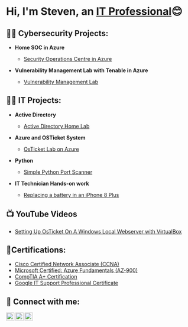 <h1>Hi, I'm Steven, an <a href="https://www.linkedin.com/in/steven-bealle/">IT Professional</a>😊</h1>

<h2>👨‍💻 Cybersecurity Projects: </h2>

- <b>Home SOC in Azure</b>
  - [Security Operations Centre in Azure]()

- <b>Vulnerability Management Lab with Tenable in Azure</b>
  - [Vulnerability Management Lab]()

<h2>👨‍💻 IT Projects:</h2>

- <b>Active Directory</b>
  - [Active Directory Home Lab](https://github.com/stevenbcyber/ActiveDirectoryLab)

- <b>Azure and OSTicket System</b>
  - [OsTicket Lab on Azure](https://github.com/stevenbcyber/AzureLabOsTicket)

- <b>Python</b>
   - [Simple Python Port Scanner](https://github.com/stevenbcyber/PythonPortScanner)

- <b>IT Technician Hands-on work</b>
  - [Replacing a battery in an iPhone 8 Plus](https://github.com/stevenbcyber/iPhoneBatteryReplacement)

<h2>📺 YouTube Videos</h2>

- [Setting Up OsTicket On A Windows Local Webserver with VirtualBox](https://www.youtube.com/watch?v=e_XvD7m5fho)

<h2>👨Certifications:</h2>

- [Cisco Certified Network Associate (CCNA)](https://www.credly.com/badges/c3e35767-9f31-4a93-8b65-6d8cc3a7f54d/public_url)
- [Microsoft Certified: Azure Fundamentals (AZ-900)](https://learn.microsoft.com/en-us/users/beallesteven-1861/credentials/1253a1e7fb5a16c4)
- [CompTIA A+ Certification](https://www.credly.com/badges/3cf65d5b-b159-4633-a889-b1ea5a533051/public_url)
- [Google IT Support Professional Certificate](https://www.credly.com/go/WWjZ2Uo5)

<h2> 🤳 Connect with me:</h2>

[<img align="left" alt="Steven-Bealle | LinkedIn" width="22px" src="https://cdn.jsdelivr.net/npm/simple-icons@v3/icons/linkedin.svg" />][linkedin]
[<img align="left" alt="StevenBealle | Youtube" width="22px" src="https://cdn.jsdelivr.net/npm/simple-icons@v3/icons/youtube.svg" />][youtube]
[<img align="left" alt="StevenBealle | Twitter" width="22px" src="https://cdn.jsdelivr.net/npm/simple-icons@v3/icons/twitter.svg" />][twitter]


[linkedin]: https://linkedin.com/in/steven-bealle
[youtube]: https://www.youtube.com/@sjbdoesit
[twitter]: https://twitter.com/stevenbealle



<!--
**stevenjbit/stevenjbit** is a ✨ _special_ ✨ repository because its `README.md` (this file) appears on your GitHub profile.

Here are some ideas to get you started:

- 🔭 I’m currently working on ...
- 🌱 I’m currently learning ...
- 👯 I’m looking to collaborate on ...
- 🤔 I’m looking for help with ...
- 💬 Ask me about ...
- 📫 How to reach me: ...
- 😄 Pronouns: ...
- ⚡ Fun fact: ...
-->
